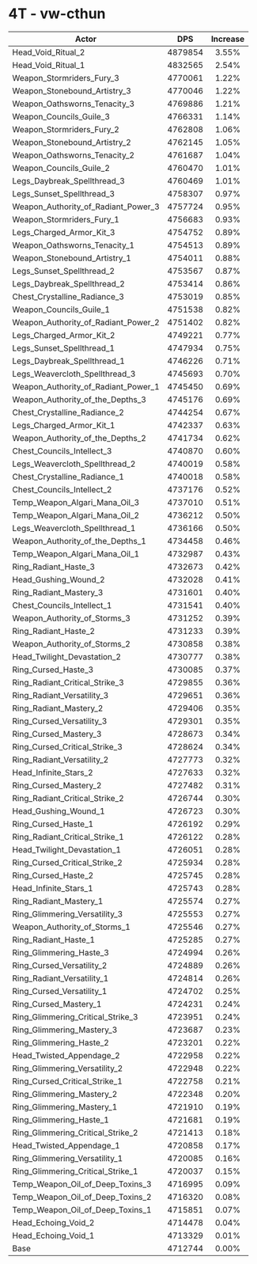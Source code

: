 # 4T - vw-cthun
| Actor | DPS | Increase |
|---|:---:|:---:|
|Head_Void_Ritual_2|4879854|3.55%|
|Head_Void_Ritual_1|4832565|2.54%|
|Weapon_Stormriders_Fury_3|4770061|1.22%|
|Weapon_Stonebound_Artistry_3|4770046|1.22%|
|Weapon_Oathsworns_Tenacity_3|4769886|1.21%|
|Weapon_Councils_Guile_3|4766331|1.14%|
|Weapon_Stormriders_Fury_2|4762808|1.06%|
|Weapon_Stonebound_Artistry_2|4762145|1.05%|
|Weapon_Oathsworns_Tenacity_2|4761687|1.04%|
|Weapon_Councils_Guile_2|4760470|1.01%|
|Legs_Daybreak_Spellthread_3|4760469|1.01%|
|Legs_Sunset_Spellthread_3|4758307|0.97%|
|Weapon_Authority_of_Radiant_Power_3|4757724|0.95%|
|Weapon_Stormriders_Fury_1|4756683|0.93%|
|Legs_Charged_Armor_Kit_3|4754752|0.89%|
|Weapon_Oathsworns_Tenacity_1|4754513|0.89%|
|Weapon_Stonebound_Artistry_1|4754011|0.88%|
|Legs_Sunset_Spellthread_2|4753567|0.87%|
|Legs_Daybreak_Spellthread_2|4753414|0.86%|
|Chest_Crystalline_Radiance_3|4753019|0.85%|
|Weapon_Councils_Guile_1|4751538|0.82%|
|Weapon_Authority_of_Radiant_Power_2|4751402|0.82%|
|Legs_Charged_Armor_Kit_2|4749221|0.77%|
|Legs_Sunset_Spellthread_1|4747934|0.75%|
|Legs_Daybreak_Spellthread_1|4746226|0.71%|
|Legs_Weavercloth_Spellthread_3|4745693|0.70%|
|Weapon_Authority_of_Radiant_Power_1|4745450|0.69%|
|Weapon_Authority_of_the_Depths_3|4745176|0.69%|
|Chest_Crystalline_Radiance_2|4744254|0.67%|
|Legs_Charged_Armor_Kit_1|4742337|0.63%|
|Weapon_Authority_of_the_Depths_2|4741734|0.62%|
|Chest_Councils_Intellect_3|4740870|0.60%|
|Legs_Weavercloth_Spellthread_2|4740019|0.58%|
|Chest_Crystalline_Radiance_1|4740018|0.58%|
|Chest_Councils_Intellect_2|4737176|0.52%|
|Temp_Weapon_Algari_Mana_Oil_3|4737010|0.51%|
|Temp_Weapon_Algari_Mana_Oil_2|4736212|0.50%|
|Legs_Weavercloth_Spellthread_1|4736166|0.50%|
|Weapon_Authority_of_the_Depths_1|4734458|0.46%|
|Temp_Weapon_Algari_Mana_Oil_1|4732987|0.43%|
|Ring_Radiant_Haste_3|4732673|0.42%|
|Head_Gushing_Wound_2|4732028|0.41%|
|Ring_Radiant_Mastery_3|4731601|0.40%|
|Chest_Councils_Intellect_1|4731541|0.40%|
|Weapon_Authority_of_Storms_3|4731252|0.39%|
|Ring_Radiant_Haste_2|4731233|0.39%|
|Weapon_Authority_of_Storms_2|4730858|0.38%|
|Head_Twilight_Devastation_2|4730777|0.38%|
|Ring_Cursed_Haste_3|4730085|0.37%|
|Ring_Radiant_Critical_Strike_3|4729855|0.36%|
|Ring_Radiant_Versatility_3|4729651|0.36%|
|Ring_Radiant_Mastery_2|4729406|0.35%|
|Ring_Cursed_Versatility_3|4729301|0.35%|
|Ring_Cursed_Mastery_3|4728673|0.34%|
|Ring_Cursed_Critical_Strike_3|4728624|0.34%|
|Ring_Radiant_Versatility_2|4727773|0.32%|
|Head_Infinite_Stars_2|4727633|0.32%|
|Ring_Cursed_Mastery_2|4727482|0.31%|
|Ring_Radiant_Critical_Strike_2|4726744|0.30%|
|Head_Gushing_Wound_1|4726723|0.30%|
|Ring_Cursed_Haste_1|4726192|0.29%|
|Ring_Radiant_Critical_Strike_1|4726122|0.28%|
|Head_Twilight_Devastation_1|4726051|0.28%|
|Ring_Cursed_Critical_Strike_2|4725934|0.28%|
|Ring_Cursed_Haste_2|4725745|0.28%|
|Head_Infinite_Stars_1|4725743|0.28%|
|Ring_Radiant_Mastery_1|4725574|0.27%|
|Ring_Glimmering_Versatility_3|4725553|0.27%|
|Weapon_Authority_of_Storms_1|4725546|0.27%|
|Ring_Radiant_Haste_1|4725285|0.27%|
|Ring_Glimmering_Haste_3|4724994|0.26%|
|Ring_Cursed_Versatility_2|4724889|0.26%|
|Ring_Radiant_Versatility_1|4724814|0.26%|
|Ring_Cursed_Versatility_1|4724702|0.25%|
|Ring_Cursed_Mastery_1|4724231|0.24%|
|Ring_Glimmering_Critical_Strike_3|4723951|0.24%|
|Ring_Glimmering_Mastery_3|4723687|0.23%|
|Ring_Glimmering_Haste_2|4723201|0.22%|
|Head_Twisted_Appendage_2|4722958|0.22%|
|Ring_Glimmering_Versatility_2|4722948|0.22%|
|Ring_Cursed_Critical_Strike_1|4722758|0.21%|
|Ring_Glimmering_Mastery_2|4722348|0.20%|
|Ring_Glimmering_Mastery_1|4721910|0.19%|
|Ring_Glimmering_Haste_1|4721681|0.19%|
|Ring_Glimmering_Critical_Strike_2|4721413|0.18%|
|Head_Twisted_Appendage_1|4720858|0.17%|
|Ring_Glimmering_Versatility_1|4720085|0.16%|
|Ring_Glimmering_Critical_Strike_1|4720037|0.15%|
|Temp_Weapon_Oil_of_Deep_Toxins_3|4716995|0.09%|
|Temp_Weapon_Oil_of_Deep_Toxins_2|4716320|0.08%|
|Temp_Weapon_Oil_of_Deep_Toxins_1|4715851|0.07%|
|Head_Echoing_Void_2|4714478|0.04%|
|Head_Echoing_Void_1|4713329|0.01%|
|Base|4712744|0.00%|
